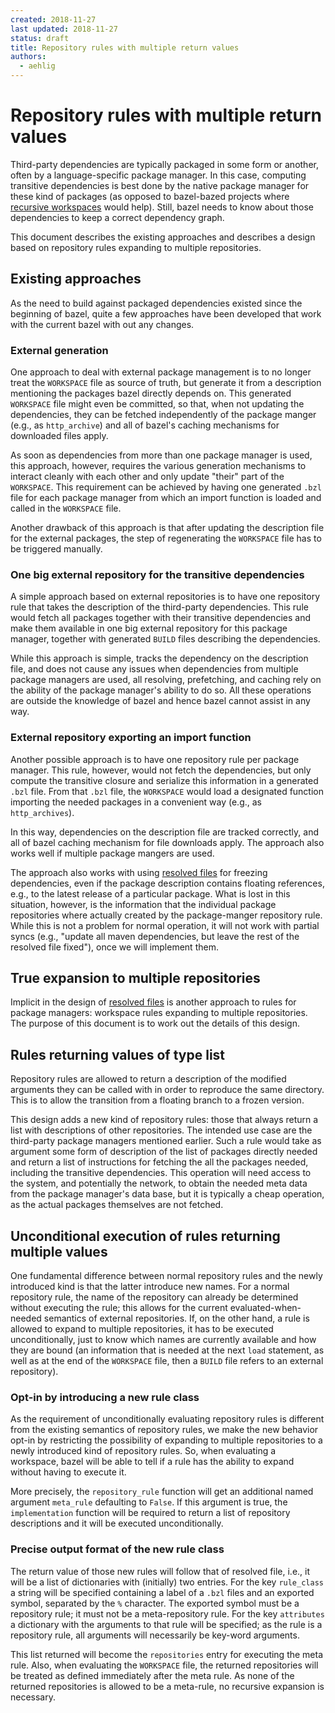 ```yaml
---
created: 2018-11-27
last updated: 2018-11-27
status: draft
title: Repository rules with multiple return values
authors:
  - aehlig
---
```


# Repository rules with multiple return values

Third-party dependencies are typically packaged in some form or another, often
by a language-specific package manager. In this case, computing transitive
dependencies is best done by the native package manager for these kind of
packages (as opposed to bazel-bazed projects where [recursive
workspaces](2018-11-07-design-recursive-workspaces.md) would help). Still, bazel
needs to know about those dependencies to keep a correct dependency graph.

This document describes the existing approaches and describes a design based
on repository rules expanding to multiple repositories.

## Existing approaches

As the need to build against packaged dependencies existed since the
beginning of bazel, quite a few approaches have been developed that
work with the current bazel with out any changes.

### External generation

One approach to deal with external package management is to no longer
treat the `WORKSPACE` file as source of truth, but generate it from
a description mentioning the packages bazel directly depends on. This
generated `WORKSPACE` file might even be committed, so that, when not
updating the dependencies, they can be fetched independently of the
package manger (e.g., as `http_archive`) and all of bazel's caching
mechanisms for downloaded files apply.

As soon as dependencies from more than one package manager is used, this
approach, however, requires the various generation mechanisms to interact
cleanly with each other and only update "their" part of the `WORKSPACE`.
This requirement can be achieved by having one generated `.bzl` file for
each package manager from which an import function is loaded and called
in the `WORKSPACE` file.

Another drawback of this approach is that after updating the description
file for the external packages, the step of regenerating the `WORKSPACE`
file has to be triggered manually.

### One big external repository for the transitive dependencies

A simple approach based on external repositories is to have one repository
rule that takes the description of the third-party dependencies. This
rule would fetch all packages together with their transitive dependencies
and make them available in one big external repository for this package
manager, together with generated `BUILD` files describing the dependencies.

While this approach is simple, tracks the dependency on the description file,
and does not cause any issues when dependencies
from multiple package managers are used, all resolving, prefetching, and caching
rely on the ability of the package manager's ability to do so. All these
operations are outside the knowledge of bazel and hence bazel cannot
assist in any way.

### External repository exporting an import function

Another possible approach is to have one repository rule per package
manager. This rule, however, would not fetch the dependencies, but only compute
the transitive closure and serialize this information in a generated `.bzl`
file. From that `.bzl` file, the `WORKSPACE` would load a designated function
importing the needed packages in a convenient way (e.g., as `http_archives`).

In this way, dependencies on the description file are tracked correctly, and
all of bazel caching mechanism for file downloads apply. The approach also works
well if multiple package mangers are used.

The approach also works with using [resolved
files](https://docs.google.com/document/d/1kVNXcw3nLlfFQRR_87SGOka9DJ8nnawlYHUIK4m3s0I/edit)
for freezing dependencies, even if the package description contains floating
references, e.g., to the latest release of a particular package. What is lost in
this situation, however, is the information that the individual package
repositories where actually created by the package-manger repository rule. While
this is not a problem for normal operation, it will not work with partial syncs
(e.g., "update all maven dependencies, but leave the rest of the resolved file
fixed"), once we will implement them.

## True expansion to multiple repositories

Implicit in the design of [resolved
files](https://docs.google.com/document/d/1kVNXcw3nLlfFQRR_87SGOka9DJ8nnawlYHUIK4m3s0I/edit)
is another approach to rules for package managers: workspace rules expanding to
multiple repositories. The purpose of this document is to work out the details
of this design.

## Rules returning values of type list

Repository rules are allowed to return a description of the modified arguments
they can be called with in order to reproduce the same directory. This is to
allow the transition from a floating branch to a frozen version.

This design adds a new kind of repository rules: those that always return a
list with descriptions of other repositories. The intended use case are the
third-party package managers mentioned earlier. Such a rule would take as
argument some form of description of the list of packages directly needed
and return a list of instructions for fetching the all the packages needed,
including the transitive dependencies. This operation will need access to the
system, and potentially the network, to obtain the needed meta data from the
package manager's data base, but it is typically a cheap operation, as the
actual packages themselves are not fetched.

## Unconditional execution of rules returning multiple values

One fundamental difference between normal repository rules and the newly
introduced kind is that the latter introduce new names. For a normal repository
rule, the name of the repository can already be determined without executing the
rule; this allows for the current evaluated-when-needed semantics of external
repositories. If, on the other hand, a rule is allowed to expand to multiple
repositories, it has to be executed unconditionally, just to know which names
are currently available and how they are bound (an information that is needed
at the next `load` statement, as well as at the end of the `WORKSPACE` file,
then a `BUILD` file refers to an external repository).

### Opt-in by introducing a new rule class

As the requirement of unconditionally evaluating repository rules is different
from the existing semantics of repository rules, we make the new behavior opt-in
by restricting the possibility of expanding to multiple repositories to a newly
introduced kind of repository rules. So, when evaluating a workspace, bazel will
be able to tell if a rule has the ability to expand without having to execute
it.

More precisely, the `repository_rule` function will get an additional named
argument `meta_rule` defaulting to `False`. If this argument is true, the
`implementation` function will be required to return a list of repository
descriptions and it will be executed unconditionally.

### Precise output format of the new rule class

The return value of those new rules will follow that of resolved file, i.e.,
it will be a list of dictionaries with (initially) two entries. For the key
`rule_class` a string will be specified containing a label of a `.bzl` files and
an exported symbol, separated by the `%` character. The exported symbol must be
a repository rule; it must not be a meta-repository rule.
For the key `attributes` a dictionary with the arguments to that rule will be
specified; as the rule is a repository rule, all arguments will necessarily be
key-word arguments.

This list returned will become the `repositories` entry for executing the
meta rule. Also, when evaluating the `WORKSPACE` file, the returned repositories
will be treated as defined immediately after the meta rule. As none of the
returned repositories is allowed to be a meta-rule, no recursive expansion is
necessary.

